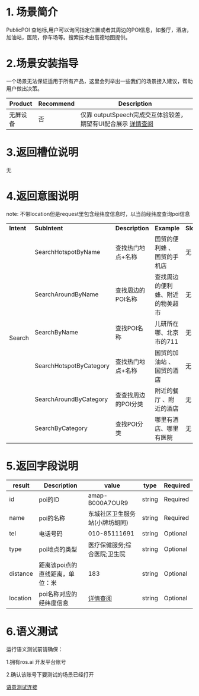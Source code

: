# 1. 场景简介

PublicPOI 查地标,用户可以询问指定位置或者其周边的POI信息，如餐厅，酒店，加油站，医院，停车场等。搜索技术由高德地图提供。

# 2.场景安装指导

一个场景无法保证适用于所有产品，这里会列举出一些我们的场景接入建议，帮助用户做出决策。

| **Product** | **Recommend** | **Description** |
| ------------ | ------------ | ------------ |
| 无屏设备 | 否 |  仅靠 outputSpeech完成交互体验较差，期望有UI配合展示 [详情查阅](/Bot/4-SkillDocument/最佳实践.md) |


# 3.返回槽位说明

无

# 4.返回意图说明

note: 不带location但是request里包含经纬度信息时，以当前经纬度查询poi信息

<table>
    <tr>
        <td><b>Intent</b></td> 
        <td><b>SubIntent</b></td> 
        <td><b>Description</b></td> 
        <td><b>Example</b></td> 
        <td><b>Slot</b></td> 
        <td><b>Context</b></td> 
   </tr>
   <tr>
        <td rowspan="6">Search</td>    
        <td >SearchHotspotByName</td>  
       <td >查找热门地点+名称</td>  
       <td >国贸的便利蜂 、国贸的手机店</td> 
       <td>无</td>
       <td>无</td>
    </tr>
   <tr>
        <td >SearchAroundByName</td>  
       <td >查找周边的POI名称</td>  
       <td >查找周边的便利蜂、附近的物美超市</td> 
       <td>无</td>
       <td>无</td>
   </tr>
   <tr>
        <td >SearchByName</td>  
       <td >查找POI名称</td>  
       <td >儿研所在哪、北京市的711</td> 
       <td>无</td>
       <td>无</td>
   </tr>
     <tr>
        <td >SearchHotspotByCategory</td>  
       <td >查找热门地点+名称</td>  
       <td >国贸的加油站 、国贸的酒店</td> 
       <td>无</td>
       <td>无</td>
   </tr>
        <tr>
        <td >SearchAroundByCategory</td>  
       <td >查查找周边的POI分类</td>  
       <td >附近的餐厅 、附近的酒店</td> 
       <td>无</td>
       <td>无</td>
   </tr>
   <tr>
        <td >SearchByCategory</td>  
       <td >查找POI分类</td>  
       <td >哪里有酒店、哪里有医院</td> 
       <td>无</td>
        <td>无</td>
   </tr>
    
</table>



# 5.返回字段说明

| **result** | **Description** | **value** | **type** |**Required** |
| ------------ | ------------ | ------------ | ------------ |------------ |
| id | poi的ID | amap-B000A7OUR9 | string |Required|
| name | poi的名称 | 东城社区卫生服务站(小牌坊胡同) | string |Required|
| tel | 电话号码 | 010-85111691 | string |Optional|
| type | poi地点的类型 | 医疗保健服务;综合医院;卫生院 | string |Optional|
| distance | 距离该poi点的直线距离，单位：米 | 183 | string |Optional|
| location | poi名称对应的经纬度信息 | [详情查阅](/Bot/3-ApiReference/rosai-client-development-protocol-intent.md#23-location-定义) | string|Optional|




# 6.语义测试
运行语义测试前请确保：

1.拥有ros.ai 开发平台账号

2.确认该账号下要测试的场景已经打开

[语意测试连接](https://passport.ros.ai/#/login)

